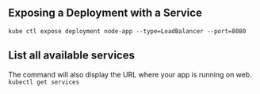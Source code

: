 ## Exposing a Deployment with a Service
`kube ctl expose deployment node-app --type=LoadBalancer --port=8080`

## List all available services
The command will also display the URL where your app is running on web.
`kubectl get services`